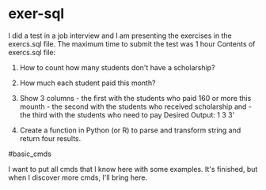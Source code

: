 # exer-sql

I did a test in a job interview and I am presenting the exercises in the exercs.sql file.
The maximum time to submit the test was 1 hour 
Contents of exercs.sql file:

1) How to count how many students don't have a scholarship?

2) How much each student paid this month?

3) Show 3 columns - the first with the students who paid 160 or more this mounth
		  - the second with the students who received scholarship and
		  - the third with the students who need to pay
   Desired Output:  1 3 3'
4) Create a function in Python (or R) to parse and transform string and return four results.

#basic_cmds

I want to put all cmds that I know here with some examples. It's finished, but when I discover more cmds, I'll bring here.
